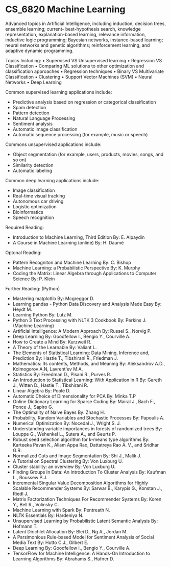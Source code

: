 # CS_6820 Machine Learning
Advanced topics in Artificial Intelligence, including induction, decision trees, ensemble learning; current- best-hypothesis search, knowledge representation, explanation-based learning, relevance information, inductive logic programming; Bayesian networks, instance-based learning; neural networks and genetic algorithms; reinforcement learning, and adaptive dynamic programming.

Topics Including:
•  Supervised VS Unsupervised learning
•  Regression VS Classification
•  Comparing ML solutions to other optimization and classification approaches
•  Regression techniques
•  Binary VS Multivariate Classification
•  Clustering
•  Support Vector Machines (SVM)
•  Neural Networks
•  Deep Learning

Common supervised learning applications include:
- Predictive analysis based on regression or categorical classification
- Spam detection
- Pattern detection
- Natural Language Processing
- Sentiment analysis
- Automatic image classification
- Automatic sequence processing (for example, music or speech)

Commons unsupervised applications include:
- Object segmentation (for example, users, products, movies, songs, and so on)
- Similarity detection
- Automatic labeling

Common deep learning applications include:
- Image classification
- Real-time visual tracking
- Autonomous car driving
- Logistic optimization
- Bioinformatics
- Speech recognition



Required Reading:
- Introduction to Machine Learning, Third Edition By: E. Alpaydin
- A Course in Machine Learning (online) By: H. Daumé

Optonal Reading:
- Pattern Recogniton and Machine Learning By: C. Bishop
- Machine Learning: a Probabilistic Perspective By: K. Murphy
- Coding the Matrix: Linear Algebra through Applications to Computer Science By: P. Klein

Further Reading:
(Python)
- Mastering matplotlib By: Mcgreggor D.
- Learning pandas - Python Data Discovery and Analysis Made Easy By: Heydt M.
- Learning Python By: Lutz M.
- Python 3 Text Processing with NLTK 3 Cookbook By: Perkins J.
(Machine Learning)
- Artificial Intelligence: A Modern Approach By: Russel S., Norvig P.
- Deep Learning By: Goodfellow I., Bengio Y., Courville A.
- How to Create a Mind By: Kurzweil R.
- A Theory of the Learnable By: Valiant L.
- The Elements of Statistical Learning: Data Mining, Inference and, Prediction By: Hastie T., Tibshirani R., Friedman J.
- Mathematics: Its contents, Methods, and Meaning By: Aleksandrov A.D., Kolmogorov A.N, Lavrent'ev M.A.
- Statistics By: Freedman D., Pisani R., Purves R.
- An Introduction to Statistical Learning: With Application in R By: Gareth J., Witten D., Hastie T., Tibshirani R.
- Linear Algebra By: Poole D.
- Automatic Choice of Dimensionality for PCA By: Minka T.P
- Online Dictionary Learning for Sparse Coding By: Mairal J., Bach F., Ponce J., Sapiro G.
- The Optimality of Naive Bayes By: Zhang H.
- Probability, Random Variables and Stochastic Processes By: Papoulis A.
- Numerical Optimization By: Nocedal J., Wright S. J.
- Understanding variable importances in forests of randomized trees By: Louppe G., Wehenkel L., Sutera A., and Geurts P.
- Robust seed selection algorithm for k-means type algorithms By: Karteeka Pavan K., Allam Appa Rao, Dattatreya Rao A. V., and Sridhar G.R.
- Normalized Cuts and Image Segmentation By: Shi J., Malik J.
- A Tutorial on Spectral Clustering By: Von Luxburg U.
- Cluster stability: an overview By: Von Luxburg U.
- Finding Groups In Data: An Introduction To Cluster Analysis By: Kaufman L., Roussew P.J.
- Incremental Singular Value Decomposition Algorithms for Highly Scalable Recommender Systems By: Sarwar B., Karypis G., Konstan J., Riedl J.
- Matrix Factorization Techniques For Recommender Systems By: Koren Y., Bell R., Volinsky C.
- Machine Learning with Spark By: Pentreath N.
- NLTK Essentials By: Hardeniya N.
- Unsupervised Learning by Probabilistic Latent Semantic Analysis By: Hofmann T.
- Latent Dirichlet Allocation By: Blei D., Ng A., Jordan M.
- A Parsimonious Rule-based Model for Sentiment Analysis of Social Media Text By: Hutto C.J., Gilbert E.
- Deep Learning By: Goodfellow I., Bengio Y., Courville A.
- TensorFlow for Machine Intelligence: A Hands-On Introduction to Learning Algorithms By: Abrahams S., Hafner D.


 

